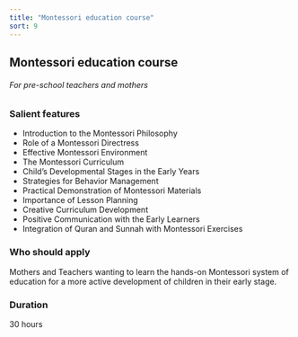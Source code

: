 ```yaml
---
title: "Montessori education course"
sort: 9
---
```


## Montessori education course
###### For pre-school teachers and mothers

### Salient features
- Introduction to the Montessori Philosophy 
- Role of a Montessori Directress 
- Effective Montessori Environment 
- The Montessori Curriculum 
- Child’s Developmental Stages in the Early Years 
- Strategies for Behavior Management 
- Practical Demonstration of Montessori Materials 
- Importance of Lesson Planning 
- Creative Curriculum Development 
- Positive Communication with the Early Learners 
- Integration of Quran and Sunnah with Montessori Exercises

### Who should apply
Mothers and Teachers wanting to learn the hands-on Montessori system of education for a more active development of children in their early stage.

### Duration
30 hours